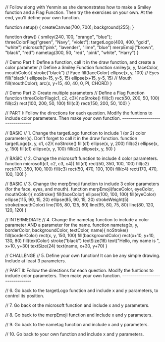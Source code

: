 // Follow along with Yenmin as she demonstrates how to make a Smiley function and a Flag Function.  Then try the exercises on your own.  At the end, you'll define your own function.

function setup() {
  createCanvas(700, 700);
  background(255);
}

function draw() {
  smiley(240, 100, "orange", "blue");
  threeColorFlag("green", "Navy", "violet");
  targetLogo(400, 400, "gold", "white")
  microsoft("pink", "lavender", "lime", "blue")
  merpEmoji("brown", "black", "red")
  nametag(300, 50, "red", "pink", "white", "Harry")
}

// Demo Part 1: Define a function, call it in the draw function, and create a color parameter
// Define a Smiley Function
function smiley(x, y, faceColor, mouthColor){
  stroke("black")
  // Face
  fill(faceColor)
  ellipse(x, y, 100)
  // Eyes
  fill("black")
  ellipse(x-15, y-5, 15)
  ellipse(x+15, y-5, 15)
  // Mouth
  fill(mouthColor);
  arc(x, y+15, 40, 40, 0, PI, CHORD)
}



// Demo Part 2: Create multiple parameters
// Define a Flag Function
function threeColorFlag(c1, c2, c3){
  noStroke()
  fill(c1)
  rect(50, 200, 50, 100)
  fill(c2)
  rect(100, 200, 50, 100)
  fill(c3)
  rect(150, 200, 50, 100)
}

// PART I: Follow the directions for each question.  Modify the funtions to include color parameters.  Then make your own function. --------------------------------

// BASIC
// 1. Change the targetLogo function to include 1 (or 2) color parameter(s).  Don't forget to call it in the draw function.
function targetLogo(x, y, c1, c2){
  noStroke()
  fill(c1)
  ellipse(x, y, 200)
  fill(c2)
  ellipse(x, y, 150)
  fill(c1)
  ellipse(x, y, 100)
  fill(c2)
  ellipse(x, y, 50)
}


// BASIC
// 2. Change the microsoft function to include 4 color parameters.
function microsoft(c1, c2, c3, c4){
  fill(c1)
  rect(50, 350, 100, 100)
  fill(c2)
  rect(170, 350, 100, 100)
  fill(c3)
  rect(50, 470, 100, 100)
  fill(c4)
  rect(170, 470, 100, 100)
}

// BASIC
// 3. Change the merpEmoji function to include 3 color parameters (for the face, eyes, and mouth).
function merpEmoji(faceColor, eyeColor, mouthColor){
  noStroke()
  fill(faceColor)
  ellipse(100, 100, 100)
  fill(eyeColor)
  ellipse(115, 90, 15, 20)
  ellipse(85, 90, 15, 20)
  strokeWeight(5)
  stroke(mouthColor)
  line(105, 80, 125, 80)
  line(95, 80, 75, 80)
  line(80, 120, 120, 120)
}

// INTERMEDIATE
// 4. Change the nametag function to include a color parameter AND a parameter for the name.
function nametag(x, y, borderColor, backgroundColor, textColor, name){
  noStroke()
  fill(borderColor)
  rect(x, y, 150, 100)
  fill(backgroundColor)
  rect(x+10, y+10, 130, 80)
  fill(textColor)
  stroke("black")
  textSize(16)
  text("Hello, my name is ", x+10, y+30)
  textSize(24)
  text(name, x+30, y+70)
}


// CHALLENGE
// 5. Define your own function!  It can be any simple drawing.  Include at least 3 parameters.











// PART II: Follow the directions for each question.  Modify the funtions to include color parameters.  Then make your own function. --------------------------------

// 6. Go back to the targetLogo function and include x and y parameters, to control its position.


// 7. Go back ot the microsoft function and include x and y parameters.


// 8. Go back to the merpEmoji function and include x and y parameters.


// 9. Go back to the nametag function and include x and y parameters.


// 10. Go back to your own function and include x and y parameters.